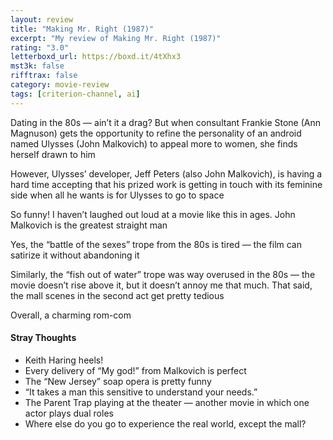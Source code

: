 ```yaml
---
layout: review
title: "Making Mr. Right (1987)"
excerpt: "My review of Making Mr. Right (1987)"
rating: "3.0"
letterboxd_url: https://boxd.it/4tXhx3
mst3k: false
rifftrax: false
category: movie-review
tags: [criterion-channel, ai]
---
```


Dating in the 80s — ain’t it a drag? But when consultant Frankie Stone (Ann Magnuson) gets the opportunity to refine the personality of an android named Ulysses (John Malkovich) to appeal more to women, she finds herself drawn to him

However, Ulysses’ developer, Jeff Peters (also John Malkovich), is having a hard time accepting that his prized work is getting in touch with its feminine side when all he wants is for Ulysses to go to space

So funny! I haven’t laughed out loud at a movie like this in ages. John Malkovich is the greatest straight man

Yes, the “battle of the sexes” trope from the 80s is tired — the film can satirize it without abandoning it

Similarly, the “fish out of water” trope was way overused in the 80s — the movie doesn’t rise above it, but it doesn’t annoy me that much. That said, the mall scenes in the second act get pretty tedious

Overall, a charming rom-com

#### Stray Thoughts

- Keith Haring heels!
- Every delivery of “My god!” from Malkovich is perfect
- The “New Jersey” soap opera is pretty funny
- “It takes a man this sensitive to understand your needs.”
- The Parent Trap playing at the theater — another movie in which one actor plays dual roles
- Where else do you go to experience the real world, except the mall?
